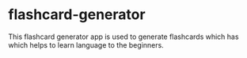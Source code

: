 # flashcard-generator
 This flashcard generator app is used to generate flashcards which has which helps to learn language to the beginners.
